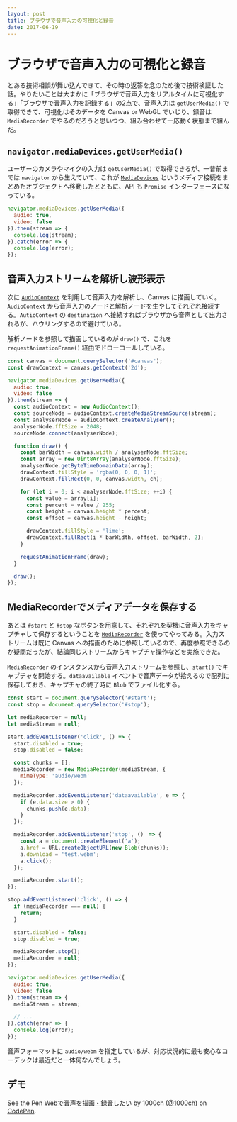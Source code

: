 ```yaml
---
layout: post
title: ブラウザで音声入力の可視化と録音
date: 2017-06-19
---
```


# ブラウザで音声入力の可視化と録音

とある技術相談が舞い込んできて、その時の返答を念のため後で技術検証した話。やりたいことは大まかに「ブラウザで音声入力をリアルタイムに可視化する」「ブラウザで音声入力を記録する」の2点で、音声入力は `getUserMedia()` で取得できて、可視化はそのデータを Canvas or WebGL でいじり、録音は `MediaRecorder` でやるのだろうと思いつつ、組み合わせて一応動く状態まで組んだ。

## `navigator.mediaDevices.getUserMedia()`

ユーザーのカメラやマイクの入力は `getUserMedia()` で取得できるが、一昔前までは `navigator` から生えていて、これが [`MediaDevices`](https://developer.mozilla.org/ja/docs/Web/API/MediaDevices) というメディア接続をまとめたオブジェクトへ移動したとともに、API も `Promise` インターフェースになっている。

```javascript
navigator.mediaDevices.getUserMedia({
  audio: true,
  video: false
}).then(stream => {
  console.log(stream);
}).catch(error => {
  console.log(error);
});
```

## 音声入力ストリームを解析し波形表示

次に [`AudioContext`](https://developer.mozilla.org/ja/docs/Web/API/AudioContext) を利用して音声入力を解析し、Canvas に描画していく。`AudioContext` から音声入力のノードと解析ノードを生やしてそれぞれ接続する。`AutioContext` の `destination` へ接続すればブラウザから音声として出力されるが、ハウリングするので避けている。

解析ノードを参照して描画しているのが `draw()` で、これを `requestAnimationFrame()` 経由でドローコールしている。

```javascript
const canvas = document.querySelector('#canvas');
const drawContext = canvas.getContext('2d');

navigator.mediaDevices.getUserMedia({
  audio: true,
  video: false
}).then(stream => {
  const audioContext = new AudioContext();
  const sourceNode = audioContext.createMediaStreamSource(stream);
  const analyserNode = audioContext.createAnalyser();
  analyserNode.fftSize = 2048;
  sourceNode.connect(analyserNode);

  function draw() {
    const barWidth = canvas.width / analyserNode.fftSize;
    const array = new Uint8Array(analyserNode.fftSize);
    analyserNode.getByteTimeDomainData(array);
    drawContext.fillStyle = 'rgba(0, 0, 0, 1)';
    drawContext.fillRect(0, 0, canvas.width, ch);

    for (let i = 0; i < analyserNode.fftSize; ++i) {
      const value = array[i];
      const percent = value / 255;
      const height = canvas.height * percent;
      const offset = canvas.height - height;

      drawContext.fillStyle = 'lime';
      drawContext.fillRect(i * barWidth, offset, barWidth, 2);
    }

    requestAnimationFrame(draw);
  }

  draw();
});
```

## MediaRecorderでメディアデータを保存する

あとは `#start` と `#stop` なボタンを用意して、それぞれを契機に音声入力をキャプチャして保存するということを [`MediaRecorder`](https://developer.mozilla.org/ja/docs/Web/API/MediaRecorder) を使ってやってみる。入力ストリームは既に Canvas への描画のために参照しているので、再度参照できるのか疑問だったが、結論同じストリームからキャプチャ操作などを実施できた。

`MediaRecorder` のインスタンスから音声入力ストリームを参照し、`start()` でキャプチャを開始する。`dataavailable` イベントで音声データが拾えるので配列に保存しておき、キャプチャの終了時に `Blob` でファイル化する。

```javascript
const start = document.querySelector('#start');
const stop = document.querySelector('#stop');

let mediaRecorder = null;
let mediaStream = null;

start.addEventListener('click', () => {
  start.disabled = true;
  stop.disabled = false;

  const chunks = [];
  mediaRecorder = new MediaRecorder(mediaStream, {
    mimeType: 'audio/webm'
  });

  mediaRecorder.addEventListener('dataavailable', e => {
    if (e.data.size > 0) {
      chunks.push(e.data);
    }
  });

  mediaRecorder.addEventListener('stop', ()　=> {
    const a = document.createElement('a');
    a.href = URL.createObjectURL(new Blob(chunks));
    a.download = 'test.webm';
    a.click();
  });

  mediaRecorder.start();
});

stop.addEventListener('click', () => {
  if (mediaRecorder === null) {
    return;
  }

  start.disabled = false;
  stop.disabled = true;

  mediaRecorder.stop();
  mediaRecorder = null;
});

navigator.mediaDevices.getUserMedia({ 
  audio: true,
  video: false
}).then(stream => {
  mediaStream = stream;

  // ...
}).catch(error => {
  console.log(error);
});
```

音声フォーマットに `audio/webm` を指定しているが、対応状況的に最も安心なコーデックは最近だと一体何なんでしょう。

## デモ

<p data-height="265" data-theme-id="0" data-slug-hash="OgbwEe" data-default-tab="html,result" data-user="1000ch" data-embed-version="2" data-pen-title="Webで音声を録音したい" class="codepen">See the Pen <a href="https://codepen.io/1000ch/pen/OgbwEe/">Webで音声を描画・録音したい</a> by 1000ch (<a href="https://codepen.io/1000ch">@1000ch</a>) on <a href="https://codepen.io">CodePen</a>.</p>